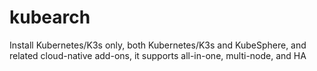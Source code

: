 # kubearch
 Install Kubernetes/K3s only, both Kubernetes/K3s and KubeSphere, and related cloud-native add-ons, it supports all-in-one, multi-node, and HA 
